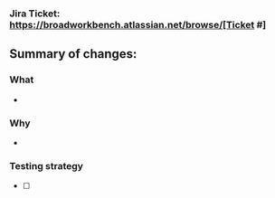 ### Jira Ticket: https://broadworkbench.atlassian.net/browse/[Ticket #]

<!-- ### Dependencies --->
<!-- Include any dependent tickets and describe the relationship. Include any relevant Jira tickets. --->

## Summary of changes:
<!--Please give an abridged version of the ticket description here and/or fill out the following fields.-->

### What
-

### Why
-

### Testing strategy
<!-- Note that changes impacting components in Storybook stories can be viewed at https://www.chromatic.com/library?appId=65fc89c9335768720ff8605a.
Choose the branch corresponding to this PR, and changes can be reviewed by commit. --->

- [ ] <!-- Test case 1 -->

<!-- ### Visual Aids -->
<!-- https://support.apple.com/guide/quicktime-player/record-your-screen-qtp97b08e666/mac -->
